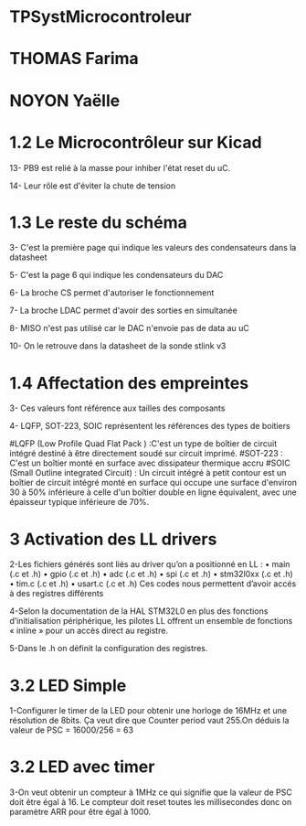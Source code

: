 # TPSystMicrocontroleur

# THOMAS Farima
# NOYON Yaëlle


# 1.2 Le Microcontrôleur sur Kicad
13- PB9 est relié à la masse pour inhiber l'état reset du uC.

14- Leur rôle est d'éviter la chute de tension


# 1.3 Le reste du schéma
3- C'est la première page qui indique les valeurs des condensateurs dans la datasheet

5- C'est la page 6 qui indique les condensateurs du DAC

6- La broche CS permet d'autoriser le fonctionnement

7- La broche LDAC permet d'avoir des sorties en simultanée

8- MISO n'est pas utilisé car le DAC n'envoie pas de data au uC

10- On le retrouve dans la datasheet de la sonde stlink v3


# 1.4 Affectation des empreintes
3- Ces valeurs font référence aux tailles des composants

4- LQFP, SOT-223, SOIC représentent les références des types de boitiers

#LQFP (Low Profile Quad Flat Pack ) :C'est un type de boîtier de circuit intégré destiné à être directement soudé sur circuit
imprimé.
#SOT-223 : C'est un boîtier monté en surface avec dissipateur thermique accru
#SOIC (Small Outline integrated Circuit) : Un circuit intégré à petit contour est un boîtier de circuit intégré monté en surface qui occupe une surface d'environ 30 à 50% inférieure à celle d'un boîtier double en ligne équivalent, avec une épaisseur typique inférieure de 70%.

# 3 Activation des LL drivers
2-Les fichiers générés sont liés au driver qu’on a positionné en LL :
    • main (.c et .h)
    • gpio (.c et .h)
    • adc (.c et .h)
    • spi (.c et .h)
    • stm32l0xx (.c et .h)
    • tim.c (.c et .h)
    • usart.c (.c et .h)
Ces codes nous permettent d’avoir accés à des registres différents

4-Selon la documentation de la HAL STM32L0 en plus des fonctions d’initialisation périphérique, les pilotes LL offrent un ensemble de fonctions « inline » pour un accès direct au registre. 

5-Dans le .h on définit la configuration des registres.

# 3.2 LED Simple
1-Configurer le timer de la LED pour obtenir une horloge de 16MHz et une résolution de 8bits. Ça veut dire que Counter period vaut 255.On déduis la valeur de PSC = 16000/256 = 63

# 3.2 LED avec timer
3-On veut obtenir un compteur à 1MHz ce qui signifie que la valeur de PSC doit être égal à 16. Le compteur doit reset toutes les millisecondes donc on paramètre ARR pour être égal à 1000. 
